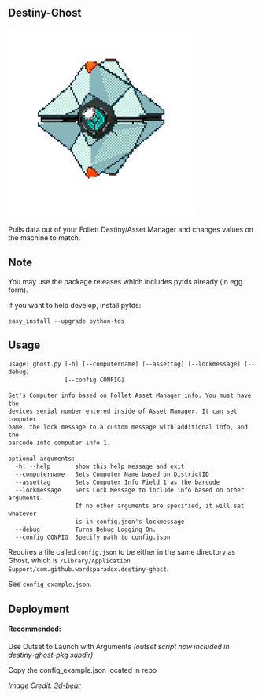 ## Destiny-Ghost
![ghost](ghost.png)

Pulls data out of your Follett Destiny/Asset Manager and changes values on the machine to match.

## Note
You may use the package releases which includes pytds already (in egg form).

If you want to help develop, install pytds:

`easy_install --upgrade python-tds`

## Usage
```
usage: ghost.py [-h] [--computername] [--assettag] [--lockmessage] [--debug]
                [--config CONFIG]

Set's Computer info based on Follet Asset Manager info. You must have the
devices serial number entered inside of Asset Manager. It can set computer
name, the lock message to a custom message with additional info, and the
barcode into computer info 1.

optional arguments:
  -h, --help       show this help message and exit
  --computername   Sets Computer Name based on DistrictID
  --assettag       Sets Computer Info Field 1 as the barcode
  --lockmessage    Sets Lock Message to include info based on other arguments.
                   If no other arguments are specified, it will set whatever
                   is in config.json's lockmessage
  --debug          Turns Debug Logging On.
  --config CONFIG  Specify path to config.json
```
Requires a file called `config.json` to be either in the same directory as Ghost,
which is `/Library/Application Support/com.github.wardsparadox.destiny-ghost`.

See `config_example.json`.

## Deployment
#### Recommended:
Use Outset to Launch with Arguments *(outset script now included in destiny-ghost-pkg subdir)*

Copy the config_example.json located in repo

_Image Credit: [3d-bear](http://3d-bear.tumblr.com/post/152604050800/ghost-shell-3d-sprite-destiny-my-boyfriend)_
